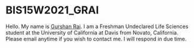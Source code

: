 # BIS15W2021_GRAI


Hello. My name is [Gurshan Rai](mailto:gsrai@ucdavis.edu). I am a Freshman Undeclared Life Sciences student at the University of California at Davis from Novato, California. Please email anytime if you wish to contact me. I will respond in due time.
